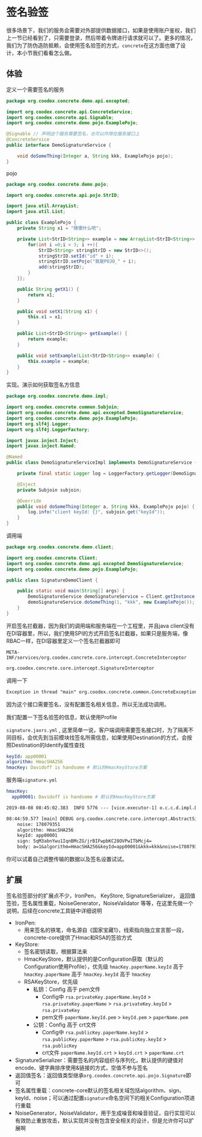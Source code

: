 # 签名验签

很多场景下，我们的服务会需要对外部提供数据接口，如果是使用账户鉴权，我们上一节已经看到了，只需要登录，然后带着令牌进行请求就可以了。更多的情况，我们为了防伪造防抵赖，会使用签名验签的方式，`concrete`在这方面也做了设计，本小节我们看看怎么做。

## 体验

定义一个需要签名的服务

```java
package org.coodex.concrete.demo.api.excepted;

import org.coodex.concrete.api.ConcreteService;
import org.coodex.concrete.api.Signable;
import org.coodex.concrete.demo.pojo.ExamplePojo;

@Signable // 声明这个服务需要签名，也可以作用在服务接口上
@ConcreteService
public interface DemoSignatureService {

    void doSomeThing(Integer a, String kkk, ExamplePojo pojo);
}
```

pojo

```java
package org.coodex.concrete.demo.pojo;

import org.coodex.concrete.api.pojo.StrID;

import java.util.ArrayList;
import java.util.List;

public class ExamplePojo {
    private String x1 = "随便什么吧";

    private List<StrID<String>> example = new ArrayList<StrID<String>>(){{
        for(int i =0;i < 3; i ++){
            StrID<String> stringStrID = new StrID<>();
            stringStrID.setId("id" + i);
            stringStrID.setPojo("我是POJO_" + i);
            add(stringStrID);
        }
    }};

    public String getX1() {
        return x1;
    }

    public void setX1(String x1) {
        this.x1 = x1;
    }

    public List<StrID<String>> getExample() {
        return example;
    }

    public void setExample(List<StrID<String>> example) {
        this.example = example;
    }
}
```

实现。演示如何获取签名方信息

```java
package org.coodex.concrete.demo.impl;

import org.coodex.concrete.common.Subjoin;
import org.coodex.concrete.demo.api.excepted.DemoSignatureService;
import org.coodex.concrete.demo.pojo.ExamplePojo;
import org.slf4j.Logger;
import org.slf4j.LoggerFactory;

import javax.inject.Inject;
import javax.inject.Named;

@Named
public class DemoSignatureServiceImpl implements DemoSignatureService {

    private final static Logger log = LoggerFactory.getLogger(DemoSignatureServiceImpl.class);

    @Inject
    private Subjoin subjoin;

    @Override
    public void doSomeThing(Integer a, String kkk, ExamplePojo pojo) {
        log.info("client keyId: {}", subjoin.get("keyId"));
    }
}
```

调用端

```java
package org.coodex.concrete.demo.client;

import org.coodex.concrete.Client;
import org.coodex.concrete.demo.api.excepted.DemoSignatureService;
import org.coodex.concrete.demo.pojo.ExamplePojo;

public class SignatureDemoClient {

    public static void main(String[] args) {
        DemoSignatureService demoSignatureService = Client.getInstance(DemoSignatureService.class, "jaxrs");
        demoSignatureService.doSomeThing(1, "kkk", new ExamplePojo());
    }
}

```

开启签名拦截器，因为我们的调用端和服务端在一个工程里，并且java client没有在DI容器里，所以，我们使用SPI的方式开启签名拦截器，如果只是服务端，像RBAC一样，在DI容器里定义一个签名拦截器即可

`META-INF/services/org.coodex.concrete.core.intercept.ConcreteInterceptor`

```txt
org.coodex.concrete.core.intercept.SignatureInterceptor
```

调用一下

```txt
Exception in thread "main" org.coodex.concrete.common.ConcreteException: 未知错误: no privateKey..
```

因为这个接口需要签名，没有配置签名相关信息，所以无法成功调用。

我们配置一下签名验签的信息，默认使用Profile

`signature.jaxrs.yml` , 这里简单一说，客户端调用需要签名接口时，为了隔离不同目标，会优先到当前模块找签名所需信息，如果使用Destination的方式，会按照Destination的Identify属性查找

```yml
keyId: app00001
algorithm: HmacSHA256
hmacKey: Davidoff is handsome # 默认的HmacKeyStore方案
```

服务端`signature.yml`

```yml
hmacKey:
  app00001: Davidoff is handsome # 默认的HmacKeyStore方案
```

```txt
2019-08-08 08:45:02.383  INFO 5776 --- [vice.executor-1] o.c.c.d.impl.DemoSignatureServiceImpl    : client keyId: app00001
```

```txt
08:44:59.577 [main] DEBUG org.coodex.concrete.core.intercept.AbstractSignatureInterceptor - signature for[ doSomeThing ]: 
	noise: 178079351
	algorithm: HmacSHA256
	keyId: app00001
	sign: 5qM3abnYwu1IqnBMcZG/jrBIFwpbKC28OVPwITbMcj4=
	body: a=1&algorithm=HmacSHA256&keyId=app00001&kkk=kkk&noise=178079351&pojo=example%3Did%253Did0%2526pojo%253D%2525E6%252588%252591%2525E6%252598%2525AFPOJO_0%26example%3Did%253Did1%2526pojo%253D%2525E6%252588%252591%2525E6%252598%2525AFPOJO_1%26example%3Did%253Did2%2526pojo%253D%2525E6%252588%252591%2525E6%252598%2525AFPOJO_2%26x1%3D%25E9%259A%258F%25E4%25BE%25BF%25E4%25BB%2580%25E4%25B9%2588%25E5%2590%25A7
```

你可以试着自己调整传输的数据以及签名设置试试。

## 扩展

签名验签部分的扩展点不少，IronPen， KeyStore, SignatureSerializer， 返回值签验，签名属性重载，NoiseGenerator，NoiseValidator 等等，在这里先做一个说明，后续在concrete工具链中详细说明

- IronPen:
  - 用来签名的铁笔，命名源自《国家宝藏1》，线索指向独立宣言那一段，concrete-core提供了Hmac和RSA的签验方式
- KeyStore:
  - 签名密钥读取，根据算法来
  - HmacKeyStore，默认提供的是Configuration获取（默认的Configuration使用Profile），优先级 `hmacKey.paperName.keyId` 高于 `hmacKey.paperName` 高于 `hmacKey.keyId` 高于 `hmacKey`
  - RSAKeyStore，优先级
    - 私钥：Config 高于 pem文件
      - Config中 `rsa.privateKey.paperName.keyId` > `rsa.privateKey.paperName` > `rsa.privateKey.keyId` > `rsa.privateKey`
      - pem文件 `paperName.keyId.pem` > `keyId.pem` > `paperName.pem`
    - 公钥：Config 高于 crt文件
      - Config中 `rsa.publicKey.paperName.keyId` > `rsa.publicKey.paperName` > `rsa.publicKey.keyId` > `rsa.publicKey`
      - crt文件 `paperName.keyId.crt` > `keyId.crt` > `paperName.crt`
- SignatureSerializer：需要签名的内容组织与序列化，默认提供的键值对encode、键字典排序使用&链接的方式，空值不参与签名
- 返回值签名：返回值类型继承`org.coodex.concrete.api.pojo.Signature`即可
- 签名属性重载：concrete-core默认的签名相关域包括algorithm、sign、keyId、noise；可以通过配置`signature`命名空间下的相关Configuration项进行重载
- NoiseGenerator，NoiseValidator，用于生成噪音和噪音验证，自行实现可以有效防止重放攻击，默认实现并没有包含安全相关的设计，但是允许你可以扩展啊
